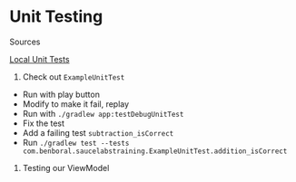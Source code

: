 # Unit Testing

Sources

[Local Unit Tests](https://developer.android.com/training/testing/unit-testing/local-unit-tests)

1. Check out `ExampleUnitTest`
 * Run with play button
 * Modify to make it fail, replay
 * Run with `./gradlew app:testDebugUnitTest`
 * Fix the test
 * Add a failing test `subtraction_isCorrect`
 * Run `./gradlew test --tests com.benboral.saucelabstraining.ExampleUnitTest.addition_isCorrect`

1. Testing our ViewModel
